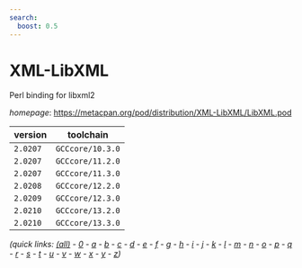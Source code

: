 ```yaml
---
search:
  boost: 0.5
---
```

# XML-LibXML

Perl binding for libxml2

*homepage*: <https://metacpan.org/pod/distribution/XML-LibXML/LibXML.pod>

version | toolchain
--------|----------
``2.0207`` | ``GCCcore/10.3.0``
``2.0207`` | ``GCCcore/11.2.0``
``2.0207`` | ``GCCcore/11.3.0``
``2.0208`` | ``GCCcore/12.2.0``
``2.0209`` | ``GCCcore/12.3.0``
``2.0210`` | ``GCCcore/13.2.0``
``2.0210`` | ``GCCcore/13.3.0``


*(quick links: [(all)](../index.md) - [0](../0/index.md) - [a](../a/index.md) - [b](../b/index.md) - [c](../c/index.md) - [d](../d/index.md) - [e](../e/index.md) - [f](../f/index.md) - [g](../g/index.md) - [h](../h/index.md) - [i](../i/index.md) - [j](../j/index.md) - [k](../k/index.md) - [l](../l/index.md) - [m](../m/index.md) - [n](../n/index.md) - [o](../o/index.md) - [p](../p/index.md) - [q](../q/index.md) - [r](../r/index.md) - [s](../s/index.md) - [t](../t/index.md) - [u](../u/index.md) - [v](../v/index.md) - [w](../w/index.md) - [x](../x/index.md) - [y](../y/index.md) - [z](../z/index.md))*

